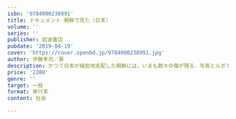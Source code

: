 ```yaml
---
isbn: '9784000238991'
title: ドキュメント 朝鮮で見た〈日本〉
volume: ''
series: ''
publisher: 岩波書店
pubdate: '2019-04-19'
cover: 'https://cover.openbd.jp/9784000238991.jpg'
author: 伊藤孝司／著
description: かつて日本が植民地支配した朝鮮には，いまも数々の傷が残る．写真とルポで，朝鮮の中の〈日本〉を照射する．
price: '2200'
genre: ''
target: 一般
format: 単行本
content: 社会

---
```

